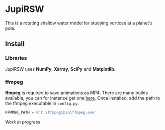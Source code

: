 # JupiRSW

This is a rotating shallow water model for studying vortices at a planet's pole.

## Install

### Libraries 

JupiRSW uses **NumPy**, **Xarray**, **SciPy** and **Matplotlib**.

### ffmpeg

**ffmpeg** is required to save animations as MP4. 
There are many builds available, you can for instance get one [here](https://www.gyan.dev/ffmpeg/builds/).
Once installed, add the path to the ffmpeg executable in `config.py`:
```python
FFMPEG_PATH = R'C:\ffmpeg\bin\ffmpeg.exe'
```


*Work in progress*
